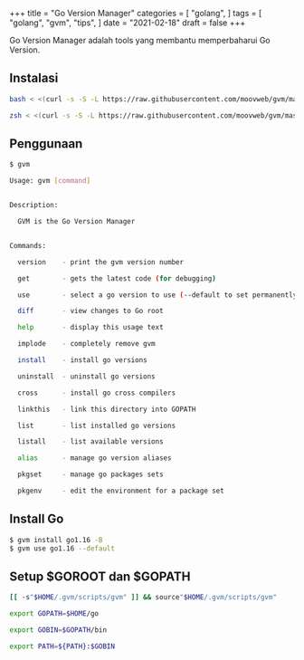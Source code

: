 +++
title = "Go Version Manager"
categories = [
    "golang",
]
tags = [
    "golang",
    "gvm",
    "tips",
]
date = "2021-02-18"
draft = false
+++

Go Version Manager adalah tools yang membantu memperbaharui Go Version.

## Instalasi

```bash
bash < <(curl -s -S -L https://raw.githubusercontent.com/moovweb/gvm/master/binscripts/gvm-installer)
```

```zsh
zsh < <(curl -s -S -L https://raw.githubusercontent.com/moovweb/gvm/master/binscripts/gvm-installer)
```

## Penggunaan

```bash
$ gvm 

Usage: gvm [command]


Description:

  GVM is the Go Version Manager


Commands:

  version    - print the gvm version number

  get        - gets the latest code (for debugging)

  use        - select a go version to use (--default to set permanently)

  diff       - view changes to Go root

  help       - display this usage text

  implode    - completely remove gvm

  install    - install go versions

  uninstall  - uninstall go versions

  cross      - install go cross compilers

  linkthis   - link this directory into GOPATH

  list       - list installed go versions

  listall    - list available versions

  alias      - manage go version aliases

  pkgset     - manage go packages sets

  pkgenv     - edit the environment for a package set
```

## Install Go

```bash
$ gvm install go1.16 -B
$ gvm use go1.16 --default
```

## Setup $GOROOT dan $GOPATH

```bash
[[ -s"$HOME/.gvm/scripts/gvm" ]] && source"$HOME/.gvm/scripts/gvm"

export GOPATH=$HOME/go

export GOBIN=$GOPATH/bin

export PATH=${PATH}:$GOBIN
```